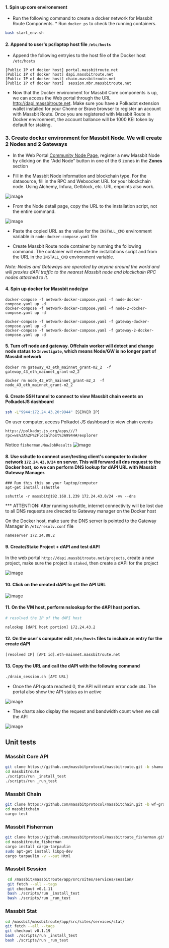 #### 1. Spin up core environement

* Run the following command to create a docker network for Massbit Route Components. * Run `docker ps` to check the running containers. 

```sh
bash start_env.sh
```

#### 2. Append to user's pc/laptop host file `/etc/hosts`

* Append the following entryies to the host file of the Docker host `/etc/hosts`

```
[Public IP of docker host] portal.massbitroute.net
[Public IP of docker host] dapi.massbitroute.net
[Public IP of docker host] chain.massbitroute.net
[Public IP of docker host]  session.mbr.massbitroute.net
```

* Now that the Docker environment for Massbit Core components is up, we can access the Web portal through the URL http://dapi.massbitroute.net. Make sure you have a Polkadot extension wallet installed for your Chome or Brave browser to register an account with Massbit Route. Once you are registered with Massbit Route in Docker environment, the account ballance will be 1000 KEI token by default for staking.

### 3. Create docker environment for Massbit Node. We will create 2 Nodes and 2 Gateways

* In the Web Portal [Community Node Page](http://dapi.massbitroute.net/nodes), register a new Massbit Node by clicking on the "Add Node" button in one of the 6 zones in the **Zones** section


* Fill in the Massbit Node information and blockchain type. For the datasource, fill in the RPC and Websocket URL for your blockchain node. Using Alchemy, Infura, Getblock, etc. URL enpoints also work.
 
![image](https://user-images.githubusercontent.com/6365545/179483396-ede89873-42fb-4e7f-9b51-db04cf03c49f.png)

* From the Node detail page, copy the URL to the installation script, not the entire command.

![image](https://user-images.githubusercontent.com/6365545/179504774-822fc685-f2b1-4c23-8aaf-612e44d3864a.png)

* Paste the copied URL as the value for the `INSTALL_CMD` environment variable in `node-docker-compose.yaml`  file

* Create Massbit Route node container by running the following command. The container will execute the installations script and from the URL in the `INSTALL_CMD` environment variable.

*Note: Nodes and Gateways are operated by anyone around the world and will proxies dAPI traffic to the nearest Massbit node and blockchain RPC nodes attached to it.* 

#### 4. Spin up docker for Massbit node/gw
```
docker-compose -f network-docker-compose.yaml -f node-docker-compose.yaml up -d 
docker-compose -f network-docker-compose.yaml -f node-2-docker-compose.yaml up -d 

docker-compose -f network-docker-compose.yaml -f gateway-docker-compose.yaml up -d 
docker-compose -f network-docker-compose.yaml -f gateway-2-docker-compose.yaml up -d 
```

#### 5. Turn off node and gateway. Offchain worker will detect and change node status to `Investigate`, which means Node/GW is no longer part of Massbit network

```
docker rm gateway_43_eth_mainnet_grant-m2_2  -f gateway_43_eth_mainnet_grant-m2_2

docker rm node_43_eth_mainnet_grant-m2_2  -f node_43_eth_mainnet_grant-m2_2
```
#### 6. Create SSH tunnel to connect to view Massbit chain events on PolkadotJS dashboard 

```sh
ssh -L"9944:172.24.43.20:9944" [SERVER IP]
```

On user computer, access Polkadot JS dashboard to view chain events 

`https://polkadot.js.org/apps///?rpc=ws%3A%2F%2Flocalhost%3A9944#/explorer`

Notice `fisherman.NewJobResults`
![image](https://user-images.githubusercontent.com/6365545/192491644-a897cff3-5198-474c-ab49-19f4bb4bca8f.png)


#### 8. Use sshutle to connect user/testing client's computer to docker network `172.24.43.0/24` on server. This will forward all dns request to the Docker host, so we can perform DNS lookup for dAPI URL with Massbit Gateway Manager.

```
### Run this this on your laptop/computer
apt-get install sshuttle

sshuttle -r massbit@192.168.1.239 172.24.43.0/24 -vv --dns
```
*** ATTENTION: After running sshuttle, internet connectivity will be lost due to all DNS requests are directed to Gateway manager on the Docker host


On the Docker host, make sure the DNS server is pointed to the Gateway Manager in `/etc/resolv.conf` file

```
nameserver 172.24.88.2
```



#### 9. Create/Stake Project + dAPI and test dAPI

In the web portal `http://dapi.massbitroute.net/projects`, create a new project, make sure the project is `staked`, then create a dAPI for the project

![image](https://user-images.githubusercontent.com/6365545/192678344-48af44d8-c484-4d20-9c34-ba00eba2de47.png)

#### 10. Click on the created dAPI to get the API URL

![image](https://user-images.githubusercontent.com/6365545/192678477-163005b9-807f-4763-b2ef-ba1b8edd5a46.png)

#### 11. On the VM host, perform nslookup for the dAPI host portion. 


```sh
# resolved the IP of the dAPI host 

nslookup [dAPI host portion] 172.24.43.2
```

#### 12. On the user's computer edit `/etc/hosts` files to include an entry for the create dAPI

```sh
[resolved IP] [API id].eth-mainnet.massbitroute.net
```

#### 13. Copy the URL and call the dAPI with the following command

```sh
./drain_session.sh [API URL]
```

* Once the API quota reached 0, the API will return error code `404`. The portal also show the API status as in active

![image](https://user-images.githubusercontent.com/6365545/192676982-9a73bfcb-fd57-4863-836f-b76197ed303a.png)

* The charts also display the request and bandwidth count when we call the API

![image](https://user-images.githubusercontent.com/6365545/192683264-41527e6c-6661-45a5-aa65-efe20c1cafdd.png)



## Unit tests

### Massbit Core API

```sh
git clone https://github.com/massbitprotocol/massbitroute.git -b shamu
cd massbitroute
./scripts/run _install_test
./scripts/run _run_test
```

### Massbit Chain

```sh
git clone https://github.com/massbitprotocol/massbitchain.git -b wf-grant
cd massbitchain
cargo test
```

### Massbit Fisherman

```sh
git clone https://github.com/massbitprotocol/massbitroute_fisherman.git -b web3-grant
cd massbitroute_fisherman
cargo install cargo-tarpaulin
sudo apt-get install libpq-dev
cargo tarpaulin -v --out Html
```

### Massbit Session

```sh
 cd /massbit/massbitroute/app/src/sites/services/session/
 git fetch --all --tags
 git checkout v0.1.11
 bash ./scripts/run _install_test
 bash ./scripts/run _run_test
```

### Massbit Stat

```sh
cd /massbit/massbitroute/app/src/sites/services/stat/
git fetch --all --tags
git checkout v0.1.19
bash ./scripts/run _install_test
bash ./scripts/run _run_test
```
